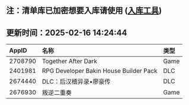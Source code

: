 ## 注：清单库已加密想要入库请使用 ([入库工具](https://github.com/BlankTMing/ManifestAutoUpdate/releases))

## 更新时间：2025-02-16 14:24:44
| AppID | 名称 | 类型  |
| :-------------------- | :----------------------------- | :----------- |
| 2708790 | Together After Dark| Game |
| 2401981 | RPG Developer Bakin House Builder Pack| DLC |
| 2674440 | DLC：后汉稽异录•廖豪传| DLC |
| 2676930 | 叛逆二重奏| Game |
